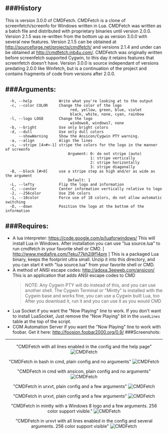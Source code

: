 ###History
---
This is version 3.0.0 of CMDFetch. CMDFetch is a clone of screenfetch/screenfo for Windows written in Lua. CMDFetch was written as a batch file and distributed with proprietary binaries until version 2.0.0. Version 2.1.5 was re-written from the bottom up as version 3.0.0 with several new features. Version 2.1.5 can be obtained at http://sourceforge.net/projects/cmdfetch/ and versions 2.1.4 and under can be obtained at http://cmdfetch.inb4u.com/. CMDFetch was originally written before screenfetch supported Cygwin, to this day it retains features that screenfetch doesn't have. Version 3.0.0 is source independant of versions predating 2.0.0 like Winfetch, but is a continuation of the project and contains fragments of code from versions after 2.0.0. 

###Arguments:
---
```
  -h, --help            Write what you're looking at to the output
  -c, --color COLOR     Change the color of the logo
                             red, yellow, green, blue, violet
                             black, white, none, cyan, rainbow
  -l, --logo LOGO       Change the logo
                             windows8, windows7, none
  -b, --bright          Use only bright colors
  -d, --dull            Use only dull colors
      --showWarning     Show the Ansicon/Cygwin PTY warning.
  -a, --align           Align the lines
  -s, --stripe [4>#>-1] stripe the colors for the logo in the manner of screenfo
                            Argument: 0: do not stripe (auto)
                                      1: stripe vertically
                                      2: stripe horizontally
                                      3: stripe diagonally
  -B, --block [#>0]     use a stripe step as high and/or as wide as the argument
                            Default: 1
  -L, --lefty           Flip the logo and information
  -C, --center          Center information vertically relative to logo
  -2, --256color        Use 256 colors
  -1, --18color         Force use of 18 colors, do not allow automatic switching
  -D, --down            Position the logo at the bottom of the information
```
###Requires:
---
+  A lua interpreter:
   https://code.google.com/p/luaforwindows/
   This will install Lua in Windows.
   After installation you can use "lua source.lua" to run cmdfetch
   in your favorite shell or CMD.
   [ http://www.mediafire.com/?eku77kh2i9f14pm ] 
   This is a packaged Lua binary, keeps the footprint ultra small.
   Unzip it into this directory, and you can start it
   with "lua source.lua" from your favorite shell or CMD.
+  A method of ANSI escape codes:
   http://adoxa.3eeweb.com/ansicon/
   This is an application that adds ANSI escape codes to CMD
   >NOTE: Any Cygwin PTY will do instead of this, and you can use
   >another shell. The Cygwin Terminal or "Mintty" is installed with
   >the Cygwin base and works fine, you can use a Cygwin built Lua, too
   After you download it, run it and you can use it as you would CMD
+  Lua Socket if you want the "Now Playing" line to work. If you don't want to install LuaSocket,
   Just remove the "Now Playing" bit in the ```usedLines``` table at the top of the script.
+  COM Automation Server if you want the "Now Playing" line to work with foobar. Get it here: http://foosion.foobar2000.org/0.9/
###Screenshots:
---

<p align="center">
	"CMDFetch with all lines enabled in the config and the help page"
	<img src="http://goput.it/u29z.png" alt="CMDFetch"/>
</p>
<p align="center">
	"CMDFetch in bash in cmd, plain config and no arguments"
	<img src="http://goput.it/g3kw.png" alt="CMDFetch"/>
</p>
<p align="center">
	"CMDFetch in cmd with ansicon, plain config and no arguments"
	<img src="http://goput.it/h3po.png" alt="CMDFetch"/>
</p>
<p align="center">
	"CMDFetch in urxvt, plain config and a few arguments"
	<img src="http://goput.it/2jvh.png" alt="CMDFetch"/>
</p>
<p align="center">
	"CMDFetch in urxvt, plain config and a few arguments"
	<img src="http://goput.it/2jvh.png" alt="CMDFetch"/>
</p>
<p align="center">
	"CMDFetch in mintty with a Windows 8 logo and a few arguments. 256 color support visible."
	<img src="http://goput.it/5lal.png" alt="CMDFetch"/>
</p>
<p align="center">
	"CMDFetch in urxvt with all lines enabled in the config and several arguments. 256 color support visible"
	<img src="http://goput.it/0miy.png" alt="CMDFetch"/>
</p>